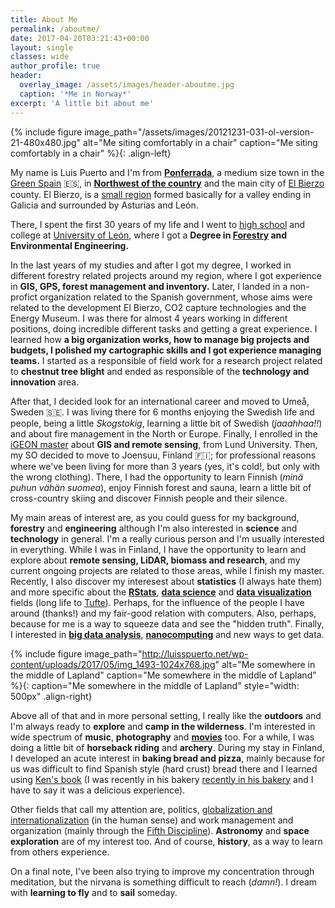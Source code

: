 ```yaml
---
title: About Me
permalink: /aboutme/
date: 2017-04-20T03:21:43+00:00
layout: single
classes: wide
author_profile: true
header:
  overlay_image: /assets/images/header-aboutme.jpg
  caption: '*Me in Norway*'
excerpt: 'A little bit about me'
---
```

{% include figure image_path="/assets/images/20121231-031-ol-version-21-480x480.jpg" alt="Me siting comfortably in a chair" caption="Me siting comfortably in a chair" %}{: .align-left}

My name is Luis Puerto and I'm from **[Ponferrada](https://en.wikipedia.org/wiki/Ponferrada)**, a medium size town in the [Green Spain](https://en.wikipedia.org/wiki/Green_Spain) :es:, in **[Northwest of the country](https://www.google.com/maps/place/Ponferrada,+Le%C3%B3n,+Spain/@41.9308893,-7.7021,7.93z/data=!4m5!3m4!1s0xd30ba8c4ef7b633:0xdc636ce1ab239060!8m2!3d42.5499958!4d-6.598259?hl=en)** and the main city of [El Bierzo](https://en.wikipedia.org/wiki/El_Bierzo) county. El Bierzo, is a [small region](http://elpais.com/elpais/2016/10/07/inenglish/1475851411_631393.html) formed basically for a valley ending in Galicia and surrounded by Asturias and León.

There, I spent the first 30 years of my life and I went to [high school](http://www.iesgilycarrasco.com) and college at [University of León](https://www.unileon.es), where I got a **Degree in [Forestry](https://en.wikipedia.org/wiki/Forestry) and Environmental Engineering.**

In the last years of my studies and after I got my degree, I worked in different forestry related projects around my region, where I got experience in **GIS, GPS, forest management and inventory.** Later, I landed in a non-profict organization related to the Spanish government, whose aims were related to the development El Bierzo, CO2 capture technologies and the Energy Museum. I was there for almost 4 years working in different positions, doing incredible different tasks and getting a great experience. I learned how **a big organization works, how to manage big projects and budgets, I polished my cartographic skills and I got experience managing teams.** I started as a responsible of field work for a research project related to **chestnut tree blight** and ended as responsible of the **technology and innovation** area.

After that, I decided look for an international career and moved to Umeå, Sweden :sweden:. I was living there for 6 months enjoying the Swedish life and people, being a little *Skogstokig*, learning a little bit of Swedish (*jaaahhaa!!*) and about fire management in the North or Europe. Finally, I enrolled in the [iGEON master](http://www.igeon.eu) about **GIS and remote sensing**, from Lund University. Then, my SO decided to move to Joensuu, Finland :finland:; for professional reasons where we've been living for more than 3 years (yes, it's cold!, but only with the wrong clothing). There, I had the opportunity to learn Finnish (*minä puhun vähän suomea*), enjoy Finnish forest and sauna, learn a little bit of cross-country skiing and discover Finnish people and their silence.

My main areas of interest are, as you could guess for my background, **forestry** and **engineering** although I'm also interested in **science** and **technology** in general. I'm a really curious person and I'm usually interested in everything. While I was in Finland, I have the opportunity to learn and explore about **remote sensing, LiDAR, biomass and research**, and my current ongoing projects are related to those areas, while I finish my master. Recently, I also discover my interesest about **statistics** (I always hate them) and more specific about the **[RStats](https://www.r-project.org)**, **[data science](https://en.wikipedia.org/wiki/Data_science)** and **[data visualization](https://en.wikipedia.org/wiki/Data_visualization)** fields (long life to [Tufte](https://www.edwardtufte.com/)). Perhaps, for the influence of the people I have around (thanks!) and my fair-good relation with computers. Also, perhaps, because for me is a way to squeeze data and see the "hidden truth". Finally, I interested in **[big data analysis](https://en.wikipedia.org/wiki/Big_data)**, **[nanocomputing](https://en.wikipedia.org/wiki/Nanocomputer)** and new ways to get data.

{% include figure image_path="http://luisspuerto.net/wp-content/uploads/2017/05/img_1493-1024x768.jpg" alt="Me somewhere in the middle of Lapland" caption="Me somewhere in the middle of Lapland"  %}{: caption="Me somewhere in the middle of Lapland" style="width: 500px" .align-right}

Above all of that and in more personal setting, I really like the **outdoors** and I'm always ready to **explore** and **camp in the wilderness**. I'm interested in wide spectrum of **music**, **photography** and **[movies](http://www.imdb.com/user/ur19338098/ratings?sort=ratings_date%3Adesc&view=detail&start=1)** too. For a while, I was doing a little bit of **horseback riding** and **archery**. During my stay in Finland, I developed an acute interest in **baking bread and pizza**, mainly because for us was difficult to find Spanish style (hard crust) bread there and I learned using [Ken's book](http://kensartisan.com) (I was recently in his bakery [recently in his bakery](https://www.instagram.com/p/BS6vNqLgML3/) and I have to say it was a delicious experience).

Other fields that call my attention are, politics, [globalization and internationalization](https://en.wikipedia.org/wiki/Globalization) (in the human sense) and work management and organization (mainly through the [Fifth Discipline](https://en.wikipedia.org/wiki/The_Fifth_Discipline)). **Astronomy** and **space exploration** are of my interest too. And of course, **history**, as a way to learn from others experience.

On a final note, I've been also trying to improve my concentration through meditation, but the nirvana is something difficult to reach (*damn!*). I dream with **learning to fly** and to **sail** someday.
